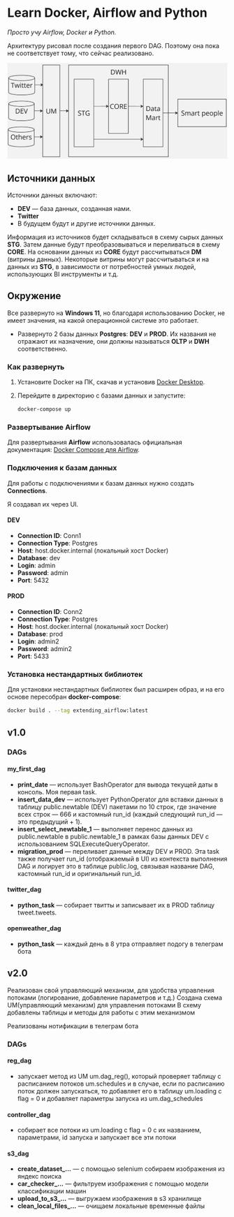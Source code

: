 # Learn Docker, Airflow and Python

_Просто учу Airflow, Docker и Python._

Архитектуру рисовал после создания первого DAG. Поэтому она пока не соответствует тому, что сейчас реализовано.

![Архитектура](https://github.com/Atli4nikK/learn_docker_and_airflow/blob/master/architecture.jpg)

## Источники данных

Источники данных включают:
- **DEV** — база данных, созданная нами.
- **Twitter**
- В будущем будут и другие источники данных.

Информация из источников будет складываться в схему сырых данных **STG**. Затем данные будут преобразовываться и переливаться в схему **CORE**. На основании данных из **CORE** будут рассчитываться **DM** (витрины данных). Некоторые витрины могут рассчитываться и на данных из **STG**, в зависимости от потребностей умных людей, использующих BI инструменты и т.д.

## Окружение

Все развернуто на **Windows 11**, но благодаря использованию Docker, не имеет значения, на какой операционной системе это работает.

- Развернуто 2 базы данных **Postgres**: **DEV** и **PROD**. Их названия не отражают их назначение, они должны называться **OLTP** и **DWH** соответственно.
  
### Как развернуть

1. Установите Docker на ПК, скачав и установив [Docker Desktop](https://www.docker.com/products/docker-desktop/).
2. Перейдите в директорию с базами данных и запустите:

    ```bash
    docker-compose up
    ```

### Развертывание Airflow

Для развертывания **Airflow** использовалась официальная документация: [Docker Compose для Airflow](https://airflow.apache.org/docs/apache-airflow/stable/howto/docker-compose/index.html).

### Подключения к базам данных

Для работы с подключениями к базам данных нужно создать **Connections**.

Я создавал их через UI.

#### DEV
- **Connection ID**: Conn1
- **Connection Type**: Postgres
- **Host**: host.docker.internal (локальный хост Docker)
- **Database**: dev
- **Login**: admin
- **Password**: admin
- **Port**: 5432

#### PROD
- **Connection ID**: Conn2
- **Connection Type**: Postgres
- **Host**: host.docker.internal (локальный хост Docker)
- **Database**: prod
- **Login**: admin2
- **Password**: admin2
- **Port**: 5433

### Установка нестандартных библиотек

Для установки нестандартных библиотек был расширен образ, и на его основе пересобран **docker-compose**:

```bash
docker build . --tag extending_airflow:latest
```
## v1.0
### DAGs
#### my_first_dag
- **print_date** — использует BashOperator для вывода текущей даты в консоль. Моя первая task.
- **insert_data_dev** — использует PythonOperator для вставки данных в таблицу public.newtable (DEV) пакетами по 10 строк, где значение всех строк — 666 и кастомный run_id (каждый следующий run_id — это предыдущий + 1).
- **insert_select_newtable_1** — выполняет перенос данных из public.newtable в public.newtable_1 в рамках базы данных DEV с использованием SQLExecuteQueryOperator.
- **migration_prod** — переливает данные между DEV и PROD. Эта task также получает run_id (отображаемый в UI) из контекста выполнения DAG и логирует это в таблице public.log, связывая название DAG, кастомный run_id и оригинальный run_id.

#### twitter_dag
- **python_task** — собирает твитты и записывает их в PROD таблицу tweet.tweets.

#### openweather_dag
- **python_task** — каждый день в 8 утра отправляет подогу в телеграм бота

## v2.0
Реализован свой управляющий механизм, для удобства управления потоками (логирование, добавление параметров и т.д.)
Создана схема UM(управляющий механизм) для управления потоками
В схему добавлены таблицы и методы для работы с этим механизмом

Реализованы нотификации в телеграм бота
### DAGs
#### reg_dag
- запускает метод из UM um.dag_reg(), который проверяет таблицу с расписанием потоков um.schedules и в случае, если по расписанию поток должен запускаться, то добавляет его в таблицу um.loading с flag = 0 и добавляет параметры запуска из um.dag_schedules
#### controller_dag
- собирает все потоки из um.loading с flag = 0 с их названием, параметрами, id запуска и запускает все эти потоки
#### s3_dag
- **create_dataset_...** — с помощью selenium собираем изображения из яндекс поиска
- **car_checker_...** — фильтруем изображения с помощью модели классификации машин
- **upload_to_s3_...** — выгружаем изображения в s3 хранилище
- **clean_local_files_...** — очищаем локальные временные файлы